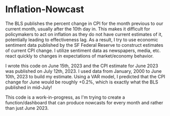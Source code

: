 # Inflation-Nowcast

The BLS publishes the percent change in CPI for the month previous to our current month, usually after the 10th day in. This makes it difficult for policymakers to act on inflation as they do not have current estimates of it, potentially leading to effectiveness lag. As a result, I try to use economic sentiment data published by the SF Federal Reserve to construct estimates of current CPI change. I utilize sentiment data as newspapers, media, etc. react quickly to changes in expectations of market/economy behavior.

I wrote this code on June 15th, 2023 and the CPI estimate for June 2023 was published on July 12th, 2023. I used data from January, 2000 to June 10th, 2023 to build my estimate. Using a VAR model, I predicted that the CPI change for June would be roughly +0.2%, which is exactly what the BLS published in mid-July!

This code is a work-in-progress, as I'm trying to create a function/dashboard that can produce nowcasts for every month and rather than just June 2023.
